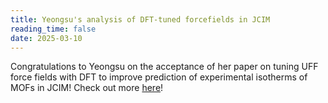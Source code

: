 ```yaml
---
title: Yeongsu's analysis of DFT-tuned forcefields in JCIM
reading_time: false
date: 2025-03-10
---
```

Congratulations to Yeongsu on the acceptance of her paper on tuning UFF force fields with DFT to improve prediction of experimental isotherms of MOFs in JCIM! Check out more [here](/publication/cho-assessing-2025/)!

<!--more-->
